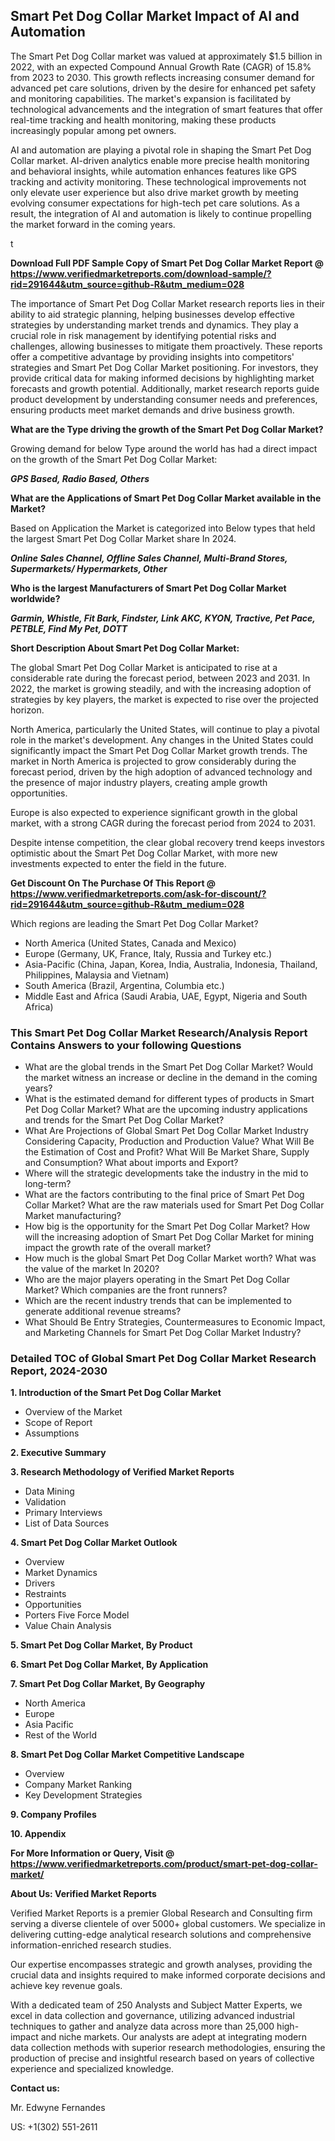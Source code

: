 <h2>Smart Pet Dog Collar Market Impact of AI and Automation</h2><p>The Smart Pet Dog Collar market was valued at approximately $1.5 billion in 2022, with an expected Compound Annual Growth Rate (CAGR) of 15.8% from 2023 to 2030. This growth reflects increasing consumer demand for advanced pet care solutions, driven by the desire for enhanced pet safety and monitoring capabilities. The market's expansion is facilitated by technological advancements and the integration of smart features that offer real-time tracking and health monitoring, making these products increasingly popular among pet owners.</p><p>AI and automation are playing a pivotal role in shaping the Smart Pet Dog Collar market. AI-driven analytics enable more precise health monitoring and behavioral insights, while automation enhances features like GPS tracking and activity monitoring. These technological improvements not only elevate user experience but also drive market growth by meeting evolving consumer expectations for high-tech pet care solutions. As a result, the integration of AI and automation is likely to continue propelling the market forward in the coming years.</p>t</p><p id="" class=""><strong>Download Full PDF Sample Copy of Smart Pet Dog Collar Market Report @ <a href="https://www.verifiedmarketreports.com/download-sample/?rid=291644&utm_source=github-R&utm_medium=028" target="_blank">https://www.verifiedmarketreports.com/download-sample/?rid=291644&utm_source=github-R&utm_medium=028</a></strong></p><p>The importance of&nbsp;Smart Pet Dog Collar Market research reports lies in their ability to aid strategic planning, helping businesses develop effective strategies by understanding market trends and dynamics. They play a crucial role in risk management by identifying potential risks and challenges, allowing businesses to mitigate them proactively. These reports offer a competitive advantage by providing insights into competitors' strategies and Smart Pet Dog Collar Market positioning. For investors, they provide critical data for making informed decisions by highlighting market forecasts and growth potential. Additionally, market research reports guide product development by understanding consumer needs and preferences, ensuring products meet market demands and drive business growth.</p><p><strong>What are the&nbsp;Type driving the growth of the Smart Pet Dog Collar Market?</strong></p><p id="" class="">Growing demand for below Type around the world has had a direct impact on the growth of the Smart Pet Dog Collar Market:</p><em><strong>GPS Based, Radio Based, Others</strong></em></p><strong>What are the&nbsp;Applications&nbsp;of Smart Pet Dog Collar Market available in the Market?</strong></p><p id="" class="">Based on Application the Market is categorized into Below types that held the largest Smart Pet Dog Collar Market share In 2024.</p><em><strong>Online Sales Channel, Offline Sales Channel, Multi-Brand Stores, Supermarkets/ Hypermarkets, Other</strong></em></p><strong>Who is the largest Manufacturers of Smart Pet Dog Collar Market worldwide?</strong></p><p><em><strong>Garmin, Whistle, Fit Bark, Findster, Link AKC, KYON, Tractive, Pet Pace, PETBLE, Find My Pet, DOTT</strong></em></p><p id="" class=""><strong>Short Description About Smart Pet Dog Collar Market:</strong></p><p>The global Smart Pet Dog Collar Market is anticipated to rise at a considerable rate during the forecast period, between 2023 and 2031. In 2022, the market is growing steadily, and with the increasing adoption of strategies by key players, the market is expected to rise over the projected horizon.</p><p>North America, particularly the United States, will continue to play a pivotal role in the market's development. Any changes in the United States could significantly impact the Smart Pet Dog Collar Market growth trends. The market in North America is projected to grow considerably during the forecast period, driven by the high adoption of advanced technology and the presence of major industry players, creating ample growth opportunities.</p><p>Europe is also expected to experience significant growth in the global market, with a strong CAGR during the forecast period from 2024 to 2031.</p><p>Despite intense competition, the clear global recovery trend keeps investors optimistic about the Smart Pet Dog Collar Market, with more new investments expected to enter the field in the future.</p><p id="" class=""><strong>Get Discount On The Purchase Of This Report @ <a href="https://www.verifiedmarketreports.com/ask-for-discount/?rid=291644&utm_source=github-R&utm_medium=028" target="_blank">https://www.verifiedmarketreports.com/ask-for-discount/?rid=291644&utm_source=github-R&utm_medium=028</a></strong></p>Which regions are leading the Smart Pet Dog Collar Market?</p><ul><li>North America (United States, Canada and Mexico)</li><li>Europe (Germany, UK, France, Italy, Russia and Turkey etc.)</li><li>Asia-Pacific (China, Japan, Korea, India, Australia, Indonesia, Thailand, Philippines, Malaysia and Vietnam)</li><li>South America (Brazil, Argentina, Columbia etc.)</li><li>Middle East and Africa (Saudi Arabia, UAE, Egypt, Nigeria and South Africa)</li></ul><h3 id="" class="">This Smart Pet Dog Collar Market Research/Analysis Report Contains Answers to your following Questions</h3><ul><li>What are the global trends in the Smart Pet Dog Collar Market? Would the market witness an increase or decline in the demand in the coming years?</li><li>What is the estimated demand for different types of products in Smart Pet Dog Collar Market? What are the upcoming industry applications and trends for the Smart Pet Dog Collar Market?</li><li>What Are Projections of Global Smart Pet Dog Collar Market Industry Considering Capacity, Production and Production Value? What Will Be the Estimation of Cost and Profit? What Will Be Market Share, Supply and Consumption? What about imports and Export?</li><li>Where will the strategic developments take the industry in the mid to long-term?</li><li>What are the factors contributing to the final price of Smart Pet Dog Collar Market? What are the raw materials used for Smart Pet Dog Collar Market manufacturing?</li><li>How big is the opportunity for the Smart Pet Dog Collar Market? How will the increasing adoption of Smart Pet Dog Collar Market for mining impact the growth rate of the overall market?</li><li>How much is the global Smart Pet Dog Collar Market worth? What was the value of the market In 2020?</li><li>Who are the major players operating in the Smart Pet Dog Collar Market? Which companies are the front runners?</li><li>Which are the recent industry trends that can be implemented to generate additional revenue streams?</li><li>What Should Be Entry Strategies, Countermeasures to Economic Impact, and Marketing Channels for Smart Pet Dog Collar Market Industry?</li></ul><h3 id="" class="">Detailed TOC of Global Smart Pet Dog Collar Market Research Report, 2024-2030</h3><p id="" class=""><strong>1. Introduction of the Smart Pet Dog Collar Market</strong></p><ul><li>Overview of the Market</li><li>Scope of Report</li><li>Assumptions</li></ul><p id="" class=""><strong>2. Executive Summary</strong></p><p id="" class=""><strong>3. Research Methodology of Verified Market Reports</strong></p><ul><li>Data Mining</li><li>Validation</li><li>Primary Interviews</li><li>List of Data Sources</li></ul><p id="" class=""><strong>4. Smart Pet Dog Collar Market Outlook</strong></p><ul><li>Overview</li><li>Market Dynamics</li><li>Drivers</li><li>Restraints</li><li>Opportunities</li><li>Porters Five Force Model</li><li>Value Chain Analysis</li></ul><p id="" class=""><strong>5. Smart Pet Dog Collar Market, By Product</strong></p><p id="" class=""><strong>6. Smart Pet Dog Collar Market, By Application</strong></p><p id="" class=""><strong>7. Smart Pet Dog Collar Market, By Geography</strong></p><ul><li>North America</li><li>Europe</li><li>Asia Pacific</li><li>Rest of the World</li></ul><p id="" class=""><strong>8. Smart Pet Dog Collar Market Competitive Landscape</strong></p><ul><li>Overview</li><li>Company Market Ranking</li><li>Key Development Strategies</li></ul><p id="" class=""><strong>9. Company Profiles</strong></p><p id="" class=""><strong>10. Appendix</strong></p><p id="" class=""><strong>For More Information or Query, Visit @ <a href="https://www.verifiedmarketreports.com/product/smart-pet-dog-collar-market/" target="_blank">https://www.verifiedmarketreports.com/product/smart-pet-dog-collar-market/</a></strong></p><p id="" class=""><strong>About Us: Verified Market Reports</strong></p><p id="" class="">Verified Market Reports is a premier Global Research and Consulting firm serving a diverse clientele of over 5000+ global customers. We specialize in delivering cutting-edge analytical research solutions and comprehensive information-enriched research studies.</p><p id="" class="">Our expertise encompasses strategic and growth analyses, providing the crucial data and insights required to make informed corporate decisions and achieve key revenue goals.</p><p id="" class="">With a dedicated team of 250 Analysts and Subject Matter Experts, we excel in data collection and governance, utilizing advanced industrial techniques to gather and analyze data across more than 25,000 high-impact and niche markets. Our analysts are adept at integrating modern data collection methods with superior research methodologies, ensuring the production of precise and insightful research based on years of collective experience and specialized knowledge.</p><p id="" class=""><strong>Contact us:</strong></p><p id="" class="">Mr. Edwyne Fernandes</p><p id="" class="">US: +1(302) 551-2611</p>